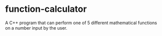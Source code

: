 # function-calculator
A C++ program that can perform one of 5 different mathematical functions on a number input by the user. 
